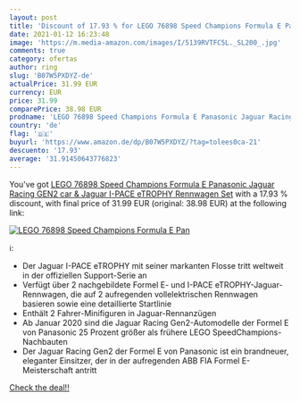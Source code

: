 ```yaml
---
layout: post
title: 'Discount of 17.93 % for LEGO 76898 Speed Champions Formula E Pan'
date: 2021-01-12 16:23:48
image: 'https://m.media-amazon.com/images/I/5139RVTFC5L._SL200_.jpg'
comments: true
category: ofertas
author: ring
slug: 'B07W5PXDYZ-de'
actualPrice: 31.99 EUR
currency: EUR
price: 31.99
comparePrice: 38.98 EUR
prodname: 'LEGO 76898 Speed Champions Formula E Panasonic Jaguar Racing GEN2 car & Jaguar I-PACE eTROPHY  Rennwagen Set'
country: 'de'
flag: '🇩🇪'
buyurl: 'https://www.amazon.de/dp/B07W5PXDYZ/?tag=tolees0ca-21'
descuento: '17.93'
average: '31.91450643776823'
---
```


You've got [LEGO 76898 Speed Champions Formula E Panasonic Jaguar Racing GEN2 car & Jaguar I-PACE eTROPHY  Rennwagen Set](https://www.amazon.de/dp/B07W5PXDYZ/?tag=tolees0ca-21) with a  17.93 % discount, with final price of 31.99 EUR (original: 38.98 EUR) at the following link:

[![LEGO 76898 Speed Champions Formula E Pan](https://m.media-amazon.com/images/I/5139RVTFC5L._SL200_.jpg)](https://www.amazon.de/dp/B07W5PXDYZ/?tag=tolees0ca-21)

ℹ️:

- Der Jaguar I-PACE eTROPHY mit seiner markanten Flosse tritt weltweit in der offiziellen Support-Serie an
- Verfügt über 2 nachgebildete Formel E- und I-PACE eTROPHY-Jaguar-Rennwagen, die auf 2 aufregenden vollelektrischen Rennwagen basieren sowie eine detaillierte Startlinie
- Enthält 2 Fahrer-Minifiguren in Jaguar-Rennanzügen
- Ab Januar 2020 sind die Jaguar Racing Gen2-Automodelle der Formel E von Panasonic 25 Prozent größer als frühere LEGO Speed ​​Champions-Nachbauten
- Der Jaguar Racing Gen2 der Formel E von Panasonic ist ein brandneuer, eleganter Einsitzer, der in der aufregenden ABB FIA Formel E-Meisterschaft antritt

[Check the deal!!](https://www.amazon.de/dp/B07W5PXDYZ/?tag=tolees0ca-21)
